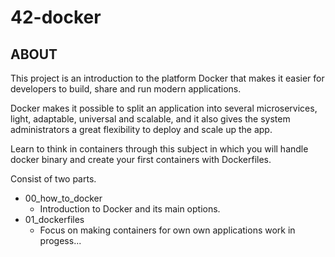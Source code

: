 # 42-docker

## ABOUT

This project is an introduction to the platform Docker that makes it easier for developers to build, share and run modern applications.

Docker makes it possible to split an application into several microservices, light, adaptable, universal and scalable, and it also gives the system administrators a great flexibility to deploy and scale up the app.

Learn to think in containers through this subject in which you will handle docker binary and create your first containers with Dockerfiles.

Consist of two parts.

- 00_how_to_docker
  - Introduction to Docker and its main options.
- 01_dockerfiles
  - Focus on making containers for own own applications
  work in progess...
